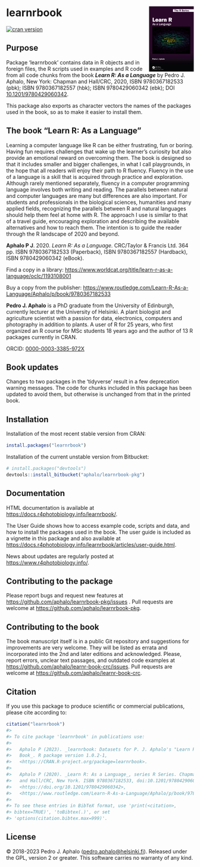 
<!-- README.md is generated from README.Rmd. Please edit that file -->

# learnrbook <img src="man/figures/cover-small.png" align="right" width="120"/>

[![cran
version](https://www.r-pkg.org/badges/version/learnrbook)](https://cran.r-project.org/package=learnrbook)

## Purpose

Package ‘learnrbook’ contains data in R objects and in foreign files,
the R scripts used in examples and R code from all code chunks from the
book ***Learn R: As a Language*** by Pedro J. Aphalo, New York: Chapman
and Hall/CRC, 2020, ISBN 9780367182533 (pbk); ISBN 9780367182557 (hbk);
ISBN 9780429060342 (ebk); DOI
[10.1201/9780429060342](https://doi.org/10.1201/9780429060342).

This package also exports as character vectors the names of the packages
used in the book, so as to make it easier to install them.

## The book “Learn R: As a Language”

Learning a computer language like R can be either frustrating, fun or
boring. Having fun requires challenges that wake up the learner’s
curiosity but also provide an emotional reward on overcoming them. The
book is designed so that it includes smaller and bigger challenges, in
what I call playgrounds, in the hope that all readers will enjoy their
path to R fluency. Fluency in the use of a language is a skill that is
acquired through practice and exploration. Although rarely mentioned
separately, fluency in a computer programming language involves both
writing and reading. The parallels between natural and computer
languages are many but differences are also important. For students and
professionals in the biological sciences, humanities and many applied
fields, recognizing the parallels between R and natural languages should
help them feel at home with R. The approach I use is similar to that of
a travel guide, encouraging exploration and describing the available
alternatives and how to reach them. The intention is to guide the reader
through the R landscape of 2020 and beyond.

**Aphalo P J**. 2020. *Learn R: As a Language.* CRC/Taylor & Francis
Ltd. 364 pp. ISBN 9780367182533 (Paperback), ISBN 9780367182557
(Hardback), ISBN 9780429060342 (eBook).

Find a copy in a library:
<https://www.worldcat.org/title/learn-r-as-a-language/oclc/1193108001>

Buy a copy from the publisher:
<https://www.routledge.com/Learn-R-As-a-Language/Aphalo/p/book/9780367182533>

**Pedro J. Aphalo** is a PhD graduate from the University of Edinburgh,
currently lecturer at the University of Helsinki. A plant biologist and
agriculture scientist with a passion for data, electronics, computers
and photography in addition to plants. A user of R for 25 years, who
first organized an R course for MSc students 18 years ago and the author
of 13 R packages currently in CRAN.

ORCID:
[0000-0003-3385-972X](https://orcid.org/0000-0003-3385-972X "public ORCID profile")

## Book updates

Changes to two packages in the ‘tidyverse’ result in a few deprecation
warning messages. The code for chunks included in this package has been
updated to avoid them, but otherwise is unchanged from that in the
printed book.

## Installation

Installation of the most recent stable version from CRAN:

``` r
install.packages("learnrbook")
```

Installation of the current unstable version from Bitbucket:

``` r
# install.packages("devtools")
devtools::install_bitbucket("aphalo/learnrbook-pkg")
```

## Documentation

HTML documentation is available at
<https://docs.r4photobiology.info/learnrbook/>.

The User Guide shows how to access example code, scripts and data, and
how to install the packages used in the book. The user guide is included
as a vignette in this package and also available at
<https://docs.r4photobiology.info/learnrbook/articles/user-guide.html>.

News about updates are regularly posted at
<https://www.r4photobiology.info/>.

## Contributing to the package

Please report bugs and request new features at
<https://github.com/aphalo/learnrbook-pkg/issues> . Pull requests are
welcome at <https://github.com/aphalo/learnrbook-pkg>.

## Contributing to the book

The book manuscript itself is in a public Git repository and suggestions
for improvements are very welcome. They will be listed as errata and
incorporated into the 2nd and later editions and acknowledged. Please,
report errors, unclear text passages, and outdated code examples at
<https://github.com/aphalo/learnr-book-crc/issues>. Pull requests are
welcome at <https://github.com/aphalo/learnr-book-crc>.

## Citation

If you use this package to produce scientific or commercial
publications, please cite according to:

``` r
citation("learnrbook")
#> 
#> To cite package 'learnrbook' in publications use:
#> 
#>   Aphalo P (2023). _learnrbook: Datasets for P. J. Aphalo's "Learn R"
#>   Book_. R package version 1.0.2-1,
#>   <https://CRAN.R-project.org/package=learnrbook>.
#> 
#>   Aphalo P (2020). _Learn R: As a Language_, series R Series. Chapman
#>   and Hall/CRC, New York. ISBN 9780367182533, doi:10.1201/9780429060342
#>   <https://doi.org/10.1201/9780429060342>,
#>   <https://www.routledge.com/Learn-R-As-a-Language/Aphalo/p/book/9780367182533>.
#> 
#> To see these entries in BibTeX format, use 'print(<citation>,
#> bibtex=TRUE)', 'toBibtex(.)', or set
#> 'options(citation.bibtex.max=999)'.
```

## License

© 2018-2023 Pedro J. Aphalo (<pedro.aphalo@helsinki.fi>). Released under
the GPL, version 2 or greater. This software carries no warranty of any
kind.
